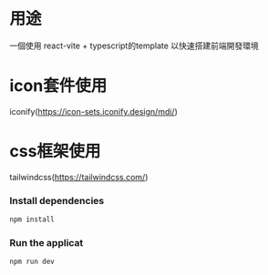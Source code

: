 # 用途
一個使用 react-vite + typescript的template 以快速搭建前端開發環境
# icon套件使用
iconify(https://icon-sets.iconify.design/mdi/)
# css框架使用
tailwindcss(https://tailwindcss.com/)


### Install dependencies

```bash
npm install
```

### Run the applicat

```bash
npm run dev
```

